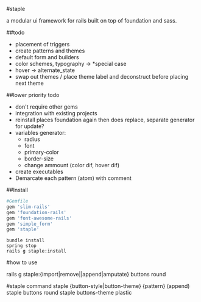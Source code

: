 #staple

a modular ui framework for rails built on top of foundation and sass.

##todo

* placement of triggers
* create patterns and themes
* default form and builders
* color schemes, typography -> *special case
* hover -> alternate_state
* swap out themes / place theme label and deconstruct before placing next theme

##lower priority todo
* don't require other gems
* integration with existing projects
* reinstall places foundation again then does replace, separate generator for update?
* variables generator:
	* radius
	* font
	* primary-color
	* border-size
	* change ammount (color dif, hover dif)
* create executables
* Demarcate each pattern (atom) with comment

##Install

```ruby
#Gemfile
gem 'slim-rails'
gem 'foundation-rails'
gem 'font-awesome-rails'
gem 'simple_form'
gem 'staple'
```

```command
bundle install
spring stop
rails g staple:install
```

#how to use

rails g staple:{import|remove||append|amputate} buttons round

#staple command
staple {button-style|button-theme} {pattern} (append)
staple buttons round
staple buttons-theme plastic